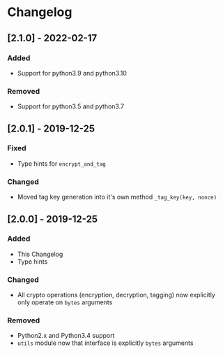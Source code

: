 # Changelog

## [2.1.0] - 2022-02-17

### Added
* Support for python3.9 and python3.10

### Removed
* Support for python3.5 and python3.7

## [2.0.1] - 2019-12-25

### Fixed
* Type hints for `encrypt_and_tag`

### Changed
* Moved tag key generation into it's own method `_tag_key(key, nonce)`

## [2.0.0] - 2019-12-25

### Added
* This Changelog
* Type hints

### Changed
* All crypto operations (encryption, decryption, tagging) now explicitly only operate on
`bytes` arguments

### Removed
* Python2.x and Python3.4 support
* `utils` module now that interface is explicitly `bytes` arguments
